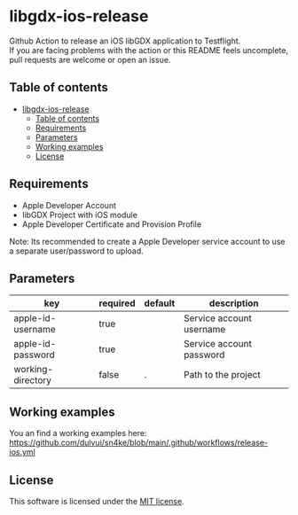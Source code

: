 # libgdx-ios-release
Github Action to release an iOS libGDX application to Testflight.  
If you are facing problems with the action or this README feels uncomplete, pull requests are welcome or open an issue.

## Table of contents
- [libgdx-ios-release](#libgdx-ios-release)
  - [Table of contents](#table-of-contents)
  - [Requirements](#requirements)
  - [Parameters](#parameters)
  - [Working examples](#working-examples)
  - [License](#license)
## Requirements
 - Apple Developer Account
 - libGDX Project with iOS module
 - Apple Developer Certificate and Provision Profile

Note: Its recommended to create a Apple Developer service account to use a separate user/password to upload.

## Parameters
| key | required | default | description |
| ----|----------|---------|-------------|
| apple-id-username | true |   | Service account username |
| apple-id-password | true |   | Service account password |
| working-directory | false | . | Path to the project |

## Working examples
You an find a working examples here:  
https://github.com/dulvui/sn4ke/blob/main/.github/workflows/release-ios.yml

## License
This software is licensed under the [MIT license](LICENSE).